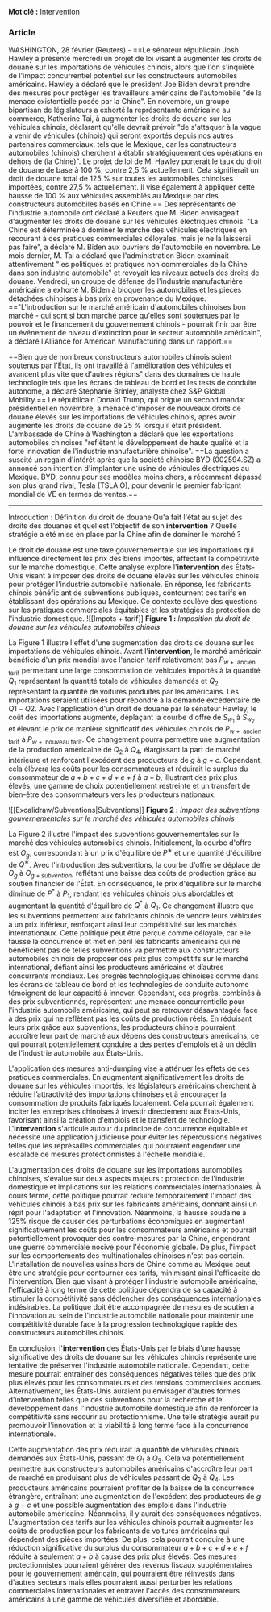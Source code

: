 
**Mot clé :** Intervention
### Article
WASHINGTON, 28 février (Reuters) - ==Le sénateur républicain Josh Hawley a présenté mercredi un projet de loi visant à augmenter les droits de douane sur les importations de véhicules chinois, alors que l'on s'inquiète de l'impact concurrentiel potentiel sur les constructeurs automobiles américains.
Hawley a déclaré que le président Joe Biden devrait prendre des mesures pour protéger les travailleurs américains de l'automobile "de la menace existentielle posée par la Chine".
En novembre, un groupe bipartisan de législateurs a exhorté la représentante américaine au commerce, Katherine Tai, à augmenter les droits de douane sur les véhicules chinois, déclarant qu'elle devrait prévoir "de s'attaquer à la vague à venir de véhicules (chinois) qui seront exportés depuis nos autres partenaires commerciaux, tels que le Mexique, car les constructeurs automobiles (chinois) cherchent à établir stratégiquement des opérations en dehors de (la Chine)".
Le projet de loi de M. Hawley porterait le taux du droit de douane de base à 100 %, contre 2,5 % actuellement. Cela signifierait un droit de douane total de 125 % sur toutes les automobiles chinoises importées, contre 27,5 % actuellement. Il vise également à appliquer cette hausse de 100 % aux véhicules assemblés au Mexique par des constructeurs automobiles basés en Chine.==
Des représentants de l'industrie automobile ont déclaré à Reuters que M. Biden envisageait d'augmenter les droits de douane sur les véhicules électriques chinois. "La Chine est déterminée à dominer le marché des véhicules électriques en recourant à des pratiques commerciales déloyales, mais je ne la laisserai pas faire", a déclaré M. Biden aux ouvriers de l'automobile en novembre.
Le mois dernier, M. Tai a déclaré que l'administration Biden examinait attentivement "les politiques et pratiques non commerciales de la Chine dans son industrie automobile" et revoyait les niveaux actuels des droits de douane.
Vendredi, un groupe de défense de l'industrie manufacturière américaine a exhorté M. Biden à bloquer les automobiles et les pièces détachées chinoises à bas prix en provenance du Mexique.
=="L'introduction sur le marché américain d'automobiles chinoises bon marché - qui sont si bon marché parce qu'elles sont soutenues par le pouvoir et le financement du gouvernement chinois - pourrait finir par être un événement de niveau d'extinction pour le secteur automobile américain", a déclaré l'Alliance for American Manufacturing dans un rapport.==

==Bien que de nombreux constructeurs automobiles chinois soient soutenus par l'État, ils ont travaillé à l'amélioration des véhicules et avancent plus vite que d'autres régions" dans des domaines de haute technologie tels que les écrans de tableau de bord et les tests de conduite autonome, a déclaré Stephanie Brinley, analyste chez S&P Global Mobility.==
Le républicain Donald Trump, qui brigue un second mandat présidentiel en novembre, a menacé d'imposer de nouveaux droits de douane élevés sur les importations de véhicules chinois, après avoir augmenté les droits de douane de 25 % lorsqu'il était président.
L'ambassade de Chine à Washington a déclaré que les exportations automobiles chinoises "reflètent le développement de haute qualité et la forte innovation de l'industrie manufacturière chinoise".
==La question a suscité un regain d'intérêt après que la société chinoise BYD (002594.SZ) a annoncé son intention d'implanter une usine de véhicules électriques au Mexique. BYD, connu pour ses modèles moins chers, a récemment dépassé son plus grand rival, Tesla (TSLA.O), pour devenir le premier fabricant mondial de VE en termes de ventes.==

---

Introduction :
Définition du droit de douane
Qu'a fait l'état au sujet des droits des douanes et quel est l'objectif de son **intervention** ?
Quelle stratégie a été mise en place par la Chine afin de dominer le marché ?

Le droit de douane est une taxe gouvernementale sur les importations qui influence directement les prix des biens importés, affectant la compétitivité sur le marché domestique. Cette analyse explore l'**intervention** des États-Unis visant à imposer des droits de douane élevés sur les véhicules chinois pour protéger l'industrie automobile nationale. En réponse, les fabricants chinois bénéficiant de subventions publiques, contournent ces tarifs en établissant des opérations au Mexique. Ce contexte soulève des questions sur les pratiques commerciales équitables et les stratégies de protection de l'industrie domestique.
![[Impots + tarif]]
**Figure 1 :** *Imposition du droit de douane sur les véhicules automobiles chinois*

La Figure 1 illustre l'effet d'une augmentation des droits de douane sur les importations de véhicules chinois. Avant l'**intervention**, le marché américain bénéficie d'un prix mondial avec l'ancien tarif relativement bas $P_{w+\text{ ancien tarif}}$ permettant une large consommation de véhicules importés à la quantité $Q_1$ représentant la quantité totale de véhicules demandés et $Q_2$ représentant la quantité de voitures produites par les américains. Les importations seraient utilisées pour répondre à la demande excédentaire de $Q1 - Q2$. Avec l'application d'un droit de douane par le sénateur Hawley, le coût des importations augmente, déplaçant la courbe d'offre de $S_{w_1}$ à $S_{w_2}$ et élevant le prix de manière significatif des véhicules chinois de $P_{w+\text{ ancien tarif}}$ à $P_{w+\text{ nouveau tarif}}$. Ce changement pourra permettre une augmentation de la production américaine de $Q_2$ à $Q_4$, élargissant la part de marché intérieure et renforçant l'excédent des producteurs de $g$ à $g+c$. Cependant, cela élèvera les coûts pour les consommateurs et réduirait le surplus du consommateur de $a+b+c+d+e+f$ à $a+b$, illustrant des prix plus élevés, une gamme de choix potentiellement restreinte et un transfert de bien-être des consommateurs vers les producteurs nationaux.

![[Excalidraw/Subventions|Subventions]]
**Figure 2 :** *Impact des subventions gouvernementales sur le marché des véhicules automobiles chinois*

La Figure 2 illustre l'impact des subventions gouvernementales sur le marché des véhicules automobiles chinois. Initialement, la courbe d'offre est $O_g$​, correspondant à un prix d'équilibre de $P^∗$ et une quantité d'équilibre de $Q^∗$. Avec l'introduction des subventions, la courbe d'offre se déplace de $O_g$ à $O_{g+subvention}$, reflétant une baisse des coûts de production grâce au soutien financier de l'État. En conséquence, le prix d'équilibre sur le marché diminue de $P^*$ à $P_1$, rendant les véhicules chinois plus abordables et augmentant la quantité d'équilibre de $Q^*$ à $Q_1$. Ce changement illustre que les subventions permettent aux fabricants chinois de vendre leurs véhicules à un prix inférieur, renforçant ainsi leur compétitivité sur les marchés internationaux. Cette politique peut être perçue comme déloyale, car elle fausse la concurrence et met en péril les fabricants américains qui ne bénéficient pas de telles subventions va permettre aux constructeurs automobiles chinois de proposer des prix plus compétitifs sur le marché international, défiant ainsi les producteurs américains et d’autres concurrents mondiaux. Les progrès technologiques chinoises comme dans les écrans de tableau de bord et les technologies de conduite autonome témoignent de leur capacité à innover. Cependant, ces progrès, combinés à des prix subventionnés, représentent une menace concurrentielle pour l'industrie automobile américaine, qui peut se retrouver désavantagée face à des prix qui ne reflètent pas les coûts de production réels. En réduisant leurs prix grâce aux subventions, les producteurs chinois pourraient accroître leur part de marché aux dépens des constructeurs américains, ce qui pourrait potentiellement conduire à des pertes d'emplois et à un déclin de l'industrie automobile aux États-Unis.

L'application des mesures anti-dumping vise à atténuer les effets de ces pratiques commerciales. En augmentant significativement les droits de douane sur les véhicules importés, les législateurs américains cherchent à réduire l’attractivité des importations chinoises et à encourager la consommation de produits fabriqués localement. Cela pourrait également inciter les entreprises chinoises à investir directement aux États-Unis, favorisant ainsi la création d'emplois et le transfert de technologie. L'**intervention** s'articule autour du principe de concurrence équitable et nécessite une application judicieuse pour éviter les répercussions négatives telles que les représailles commerciales qui pourraient engendrer une escalade de mesures protectionnistes à l'échelle mondiale.

L'augmentation des droits de douane sur les importations automobiles chinoises, s'évalue sur deux aspects majeurs : protection de l'industrie domestique et implications sur les relations commerciales internationales. À cours terme, cette politique pourrait réduire temporairement l'impact des véhicules chinois à bas prix sur les fabricants américains, donnant ainsi un répit pour l'adaptation et l'innovation. Néanmoins, la hausse soudaine à 125% risque de causer des perturbations économiques en augmentant significativement les coûts pour les consommateurs américains et pourrait potentiellement provoquer des contre-mesures par la Chine, engendrant une guerre commerciale nocive pour l'économie globale. De plus, l'impact sur les comportements des multinationales chinoises n'est pas certain. L'installation de nouvelles usines hors de Chine comme au Mexique peut être une stratégie pour contourner ces tarifs, minimisant ainsi l'efficacité de l'intervention. Bien que visant à protéger l'industrie automobile américaine, l'efficacité à long terme de cette politique dépendra de sa capacité à stimuler la compétitivité sans déclencher des conséquences internationales indésirables. La politique doit être accompagnée de mesures de soutien à l'innovation au sein de l'industrie automobile nationale pour maintenir une compétitivité durable face à la progression technologique rapide des constructeurs automobiles chinois.

En conclusion, l'**intervention** des États-Unis par le biais d'une hausse significative des droits de douane sur les véhicules chinois représente une tentative de préserver l'industrie automobile nationale. Cependant, cette mesure pourrait entraîner des conséquences négatives telles que des prix plus élevés pour les consommateurs et des tensions commerciales accrues. Alternativement, les États-Unis auraient pu envisager d'autres formes d'intervention telles que des subventions pour la recherche et le développement dans l'industrie automobile domestique afin de renforcer la compétitivité sans recourir au protectionnisme. Une telle stratégie aurait pu promouvoir l'innovation et la viabilité à long terme face à la concurrence internationale.








Cette augmentation des prix réduirait la quantité de véhicules chinois demandés aux États-Unis, passant de $Q_1$ à $Q_3$. Cela va potentiellement permettre aux constructeurs automobiles américains d'accroître leur part de marché en produisant plus de véhicules passant de $Q_2$ à $Q_4$. Les producteurs américains pourraient profiter de la baisse de la concurrence étrangère, entraînant une augmentation de l'excédent des producteurs de $g$ à $g+c$ et une possible augmentation des emplois dans l'industrie automobile américaine. Néanmoins, il y aurait des conséquences négatives. L'augmentation des tarifs sur les véhicules chinois pourrait augmenter les coûts de production pour les fabricants de voitures américains qui dépendent des pièces importées. De plus, cela pourrait conduire à une réduction significative du surplus du consommateur $a+b+c+d+e+f$ réduite à seulement $a+b$ à cause des prix plus élevés. Ces mesures protectionnistes pourraient générer des revenus fiscaux supplémentaires pour le gouvernement américain, qui pourraient être réinvestis dans d'autres secteurs mais elles pourraient aussi perturber les relations commerciales internationales et entraver l'accès des consommateurs américains à une gamme de véhicules diversifiée et abordable.


